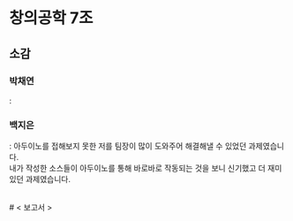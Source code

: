 # 창의공학 7조
## 소감

### 박채연
: 

### 백지은
: 아두이노를 접해보지 못한 저를 팀장이 많이 도와주어 해결해낼 수 있었던 과제였습니다.<br>
  내가 작성한 소스들이 아두이노를 통해 바로바로 작동되는 것을 보니 신기했고 더 재미있던 과제였습니다.


<br># < 보고서 >
